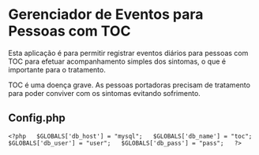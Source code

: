 # Gerenciador de Eventos para Pessoas com TOC

Esta aplicação é para permitir registrar eventos diários para pessoas com TOC para efetuar acompanhamento simples dos sintomas, o que é importante para o tratamento.

TOC é uma doença grave. As pessoas portadoras precisam de tratamento para poder conviver com os sintomas evitando sofrimento.

## Config.php
`<?php  
$GLOBALS['db_host'] = "mysql";  
$GLOBALS['db_name'] = "toc";  
$GLOBALS['db_user'] = "user";  
$GLOBALS['db_pass'] = "pass";  
?>  
`